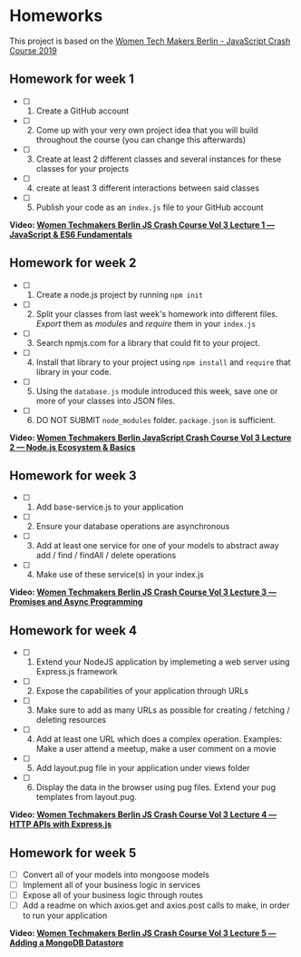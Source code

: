 # Homeworks

This project is based on the [Women Tech Makers Berlin - JavaScript Crash Course 2019](https://github.com/WTMBerlin/jscc2019)

## Homework for week 1

- [ ] 1) Create a GitHub account
- [ ] 2) Come up with your very own project idea that you will build throughout the course (you can change this afterwards)
- [ ] 3) Create at least 2 different classes and several instances for these classes for your projects
- [ ] 4) create at least 3 different interactions between said classes
- [ ] 5) Publish your code as an `index.js` file to your GitHub account

**Video: [Women Techmakers Berlin JS Crash Course Vol 3 Lecture 1 — JavaScript & ES6 Fundamentals](https://www.youtube.com/watch?v=xCr2v8I4x-I)**

## Homework for week 2

- [ ] 1) Create a node.js project by running `npm init`
- [ ] 2) Split your classes from last week's homework into different files. *Export* them as *modules* and *require* them in your `index.js`
- [ ] 3) Search npmjs.com for a library that could fit to your project.
- [ ] 4) Install that library to your project using `npm install` and `require` that library in your code.
- [ ] 5) Using the `database.js` module introduced this week, save one or more of your classes into JSON files.
- [ ] 6) DO NOT SUBMIT `node_modules` folder. `package.json` is sufficient.

**Video: [Women Techmakers Berlin JavaScript Crash Course Vol 3 Lecture 2 — Node.js Ecosystem & Basics](https://www.youtube.com/watch?v=k7F_ZkGh1RI)**

## Homework for week 3

- [ ] 1) Add base-service.js to your application
- [ ] 2) Ensure your database operations are asynchronous
- [ ] 3) Add at least one service for one of your models to abstract away add / find / findAll / delete operations
- [ ] 4) Make use of these service(s) in your index.js

**Video: [Women Techmakers Berlin JS Crash Course Vol 3 Lecture 3 — Promises and Async Programming](https://www.youtube.com/watch?v=pMXeY7Vz1no)**

## Homework for week 4

- [ ] 1) Extend your NodeJS application by implemeting a web server using Express.js framework
- [ ] 2) Expose the capabilities of your application through URLs
- [ ] 3) Make sure to add as many URLs as possible for creating / fetching / deleting resources
- [ ] 4) Add at least one URL which does a complex operation. Examples: Make a user attend a meetup, make a user comment on a movie
- [ ] 5) Add layout.pug file in your application under views folder
- [ ] 6) Display the data in the browser using pug files. Extend your pug templates from layout.pug.

**Video: [Women Techmakers Berlin JS Crash Course Vol 3 Lecture 4 — HTTP APIs with Express.js](https://www.youtube.com/watch?v=ISjAVIy2VEA)**

## Homework for week 5

- [ ] Convert all of your models into mongoose models
- [ ] Implement all of your business logic in services
- [ ] Expose all of your business logic through routes
- [ ] Add a readme on which axios.get and axios.post calls to make, in order to run your application

**Video: [Women Techmakers Berlin JS Crash Course Vol 3 Lecture 5 — Adding a MongoDB Datastore](https://www.youtube.com/watch?v=mRQ-I5E-QHc)**
